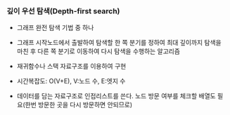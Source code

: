 ### 깊이 우선 탐색(Depth-first search)

- 그래프 완전 탐색 기법 중 하나
- 그래프 시작노드에서 출발하여 탐색할 한 쪽 분기를 정하여 최대 깊이까지 탐색을 마친 후 다른 쪽 분기로 이동하여 다시 탐색을 수행하는 알고리즘
- 재귀함수나 스택 자료구조를 이용하여 구현
- 시간복잡도: O(V+E), V:노드 수, E:엣지 수


- 데이터를 담는 자료구조로 인접리스트를 쓴다. 노드 방문 여부를 체크할 배열도 필요(한번 방문한 곳을 다시 방문하면 안되므로)
